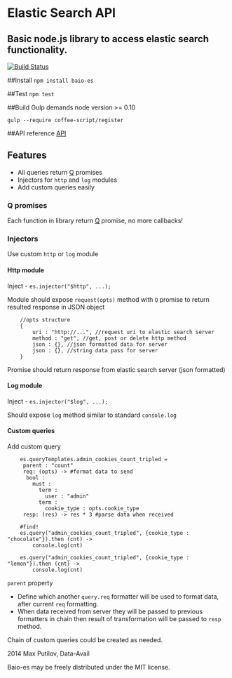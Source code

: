 # Elastic Search API
## Basic node.js library to access elastic search functionality.

[![Build Status](https://travis-ci.org/data-avail/baio-es.png?branch=master)](https://travis-ci.org/data-avail/baio-es)

##Install
`npm install baio-es`

##Test
`npm test`

##Build
Gulp demands node version >= 0.10

`gulp --require coffee-script/register`

##API reference
[API](http://data-avail.github.com/baio-es/es.html)

## Features

+ All queries return [Q](https://github.com/kriskowal/q) promises
+ Injectors for `http` and `log` modules
+ Add custom queries easily

### Q promises
Each function in library return [Q](https://github.com/kriskowal/q) promise, no more callbacks!

### Injectors
Use custom `http` or `log` module

#### Http module
Inject - `es.injector("$http", ...);`

Module should expose `request(opts)` method with `Q` promise to return resulted response in JSON object

```
    //opts structure
    {
        uri : "http://...", //request uri to elastic search server
        method : "get", //get, post or delete http method
        json : {}, //json formatted data for server
        json : {}, //string data pass for server
    }
```

Promise should return response from elastic search server (json formatted)

#### Log module
Inject - `es.injector("$log", ...);`

Should expose `log` method similar to standard `console.log`

#### Custom queries

Add custom query

```
    es.queryTemplates.admin_cookies_count_tripled =
     parent : "count"
     req: (opts) -> #format data to send
      bool :
        must :
          term :
            user : "admin"
          term :
            cookie_type : opts.cookie_type
     resp: (res) -> res * 3 #parse data when received

    #find!
    es.query("admin_cookies_count_tripled", {cookie_type : "chocolate"}).then (cnt) ->
        console.log(cnt)

    es.query("admin_cookies_count_tripled", {cookie_type : "lemon"}).then (cnt) ->
        console.log(cnt)
```

`parent` property

+ Define which another `query.req` formatter will be used to format data, after current `req` formatting.
+ When data received from server they will be passed to previous formatters in chain then result of transformation will be passed to `resp` method.

Chain of custom queries could be created as needed.

2014 Max Putilov, Data-Avail

Baio-es may be freely distributed under the MIT license.









